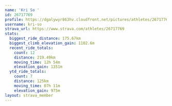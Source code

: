 ```yaml
---
name: 'Kri So '
id: 26717769
profile: https://dgalywyr863hv.cloudfront.net/pictures/athletes/26717769/7761026/14/large.jpg
username: kri-so
strava_url: https://www.strava.com/athletes/26717769
stats:
  biggest_ride_distance: 175.67km
  biggest_climb_elevation_gain: 1102.6m
  recent_ride_totals:
    count: 12
    distance: 219.49km
    moving_time: 12h 54m
    elevation_gain: 1351m
  ytd_ride_totals:
    count: 7
    distance: 125km
    moving_time: 07h 11m
    elevation_gain: 975m
layout: strava_member
--- 
```

